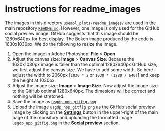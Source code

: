 # Instructions for readme_images
The images in this directory `usempl_plots/readme_images/` are used in the main repository [`README.md`](README.md). However, one image is only used for the GitHub social preview image. GitHub suggests that this image should be 1280x640px for best display. The Bokeh image produced by the code is 1630x1030px. We do the following to resize the image.

1. Open the image in Adobe Photoshop: **File** > **Open**
2. Adjust the canvas size: **Image** > **Canvas Size**. Because the 1630x1030px image is taller than the optimal 1280x640px GitHub size, we first adjust the canvas size. We have to add some width. So here adjust the width to 2060px [`1030 * 2` or `1030 * (1280 / 640)`] and keep the height at 1030px.
3. Adjust the image size: **Image** > **Image Size**. Now adjust the image size to the GitHub optimal 1280x640px. The dimesions will be correct and nothing will be stretched.
4. Save the image as [`usgdp_npp_gitfig.png`](readme_images/usgdp_npp_gitfig.png).
5. Upload the image [`usgdp_npp_gitfig.png`](readme_images/usgdp_npp_gitfig.png) as the GitHub social preview image by clicking on the [**Settings**](https://github.com/OpenSourceEcon/usempl_plots/settings) button in the upper-right of the main page of the repository and uploading the formatted image [`usgdp_npp_gitfig.png`](readme_images/usgdp_npp_gitfig.png) in the **Social preview** section.
